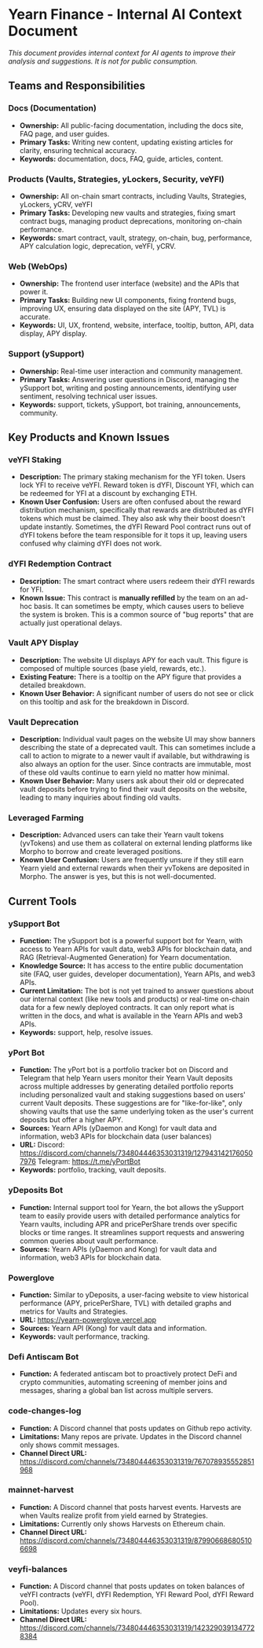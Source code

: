 # Yearn Finance - Internal AI Context Document
_This document provides internal context for AI agents to improve their analysis and suggestions. It is not for public consumption._

## Teams and Responsibilities

### Docs (Documentation)
- **Ownership:** All public-facing documentation, including the docs site, FAQ page, and user guides.
- **Primary Tasks:** Writing new content, updating existing articles for clarity, ensuring technical accuracy.
- **Keywords:** documentation, docs, FAQ, guide, articles, content.

### Products (Vaults, Strategies, yLockers, Security, veYFI)
- **Ownership:** All on-chain smart contracts, including Vaults, Strategies, yLockers, yCRV, veYFI
- **Primary Tasks:** Developing new vaults and strategies, fixing smart contract bugs, managing product deprecations, monitoring on-chain performance.
- **Keywords:** smart contract, vault, strategy, on-chain, bug, performance, APY calculation logic, deprecation, veYFI, yCRV.

### Web (WebOps)
- **Ownership:** The frontend user interface (website) and the APIs that power it.
- **Primary Tasks:** Building new UI components, fixing frontend bugs, improving UX, ensuring data displayed on the site (APY, TVL) is accurate.
- **Keywords:** UI, UX, frontend, website, interface, tooltip, button, API, data display, APY display.

### Support (ySupport)
- **Ownership:** Real-time user interaction and community management.
- **Primary Tasks:** Answering user questions in Discord, managing the ySupport bot, writing and posting announcements, identifying user sentiment, resolving technical user issues.
- **Keywords:** support, tickets, ySupport, bot training, announcements, community.

## Key Products and Known Issues

### veYFI Staking
- **Description:** The primary staking mechanism for the YFI token. Users lock YFI to receive veYFI. Reward token is dYFI, Discount YFI, which can be redeemed for YFI at a discount by exchanging ETH.
- **Known User Confusion:** Users are often confused about the reward distribution mechanism, specifically that rewards are distributed as dYFI tokens which must be claimed. They also ask why their boost doesn't update instantly. Sometimes, the dYFI Reward Pool contract runs out of dYFI tokens before the team responsible for it tops it up, leaving users confused why claiming dYFI does not work.

### dYFI Redemption Contract
- **Description:** The smart contract where users redeem their dYFI rewards for YFI.
- **Known Issue:** This contract is **manually refilled** by the team on an ad-hoc basis. It can sometimes be empty, which causes users to believe the system is broken. This is a common source of "bug reports" that are actually just operational delays.

### Vault APY Display
- **Description:** The website UI displays APY for each vault. This figure is composed of multiple sources (base yield, rewards, etc.).
- **Existing Feature:** There is a tooltip on the APY figure that provides a detailed breakdown.
- **Known User Behavior:** A significant number of users do not see or click on this tooltip and ask for the breakdown in Discord.

### Vault Deprecation
- **Description:** Individual vault pages on the website UI may show banners describing the state of a deprecated vault. This can sometimes include a call to action to migrate to a newer vault if available, but withdrawing is also always an option for the user. Since contracts are immutable, most of these old vaults continue to earn yield no matter how minimal.
- **Known User Behavior:** Many users ask about their old or deprecated vault deposits before trying to find their vault deposits on the website, leading to many inquiries about finding old vaults.

### Leveraged Farming
- **Description:** Advanced users can take their Yearn vault tokens (yvTokens) and use them as collateral on external lending platforms like Morpho to borrow and create leveraged positions.
- **Known User Confusion:** Users are frequently unsure if they still earn Yearn yield and external rewards when their yvTokens are deposited in Morpho. The answer is yes, but this is not well-documented.

## Current Tools

### ySupport Bot
- **Function:** The ySupport bot is a powerful support bot for Yearn, with access to Yearn APIs for vault data, web3 APIs for blockchain data, and RAG (Retrieval-Augmented Generation) for Yearn documentation.
- **Knowledge Source:** It has access to the entire public documentation site (FAQ, user guides, developer documentation), Yearn APIs, and web3 APIs.
- **Current Limitation:** The bot is not yet trained to answer questions about our internal context (like new tools and products) or real-time on-chain data for a few newly deployed contracts. It can only report what is written in the docs, and what is available in the Yearn APIs and web3 APIs.
- **Keywords:** support, help, resolve issues.

### yPort Bot
- **Function:** The yPort bot is a portfolio tracker bot on Discord and Telegram that help Yearn users monitor their Yearn Vault deposits across multiple addresses by generating detailed portfolio reports including personalized vault and staking suggestions based on users' current Vault deposits. These suggestions are for "like-for-like", only showing vaults that use the same underlying token as the user's current deposits but offer a higher APY.
- **Sources:** Yearn APIs (yDaemon and Kong) for vault data and information, web3 APIs for blockchain data (user balances)
- **URL:** Discord: https://discord.com/channels/734804446353031319/1279431421760507976 Telegram: https://t.me/yPortBot
- **Keywords:** portfolio, tracking, vault deposits.

### yDeposits Bot
- **Function:** Internal support tool for Yearn, the bot allows the ySupport team to easily provide users with detailed performance analytics for Yearn vaults, including APR and pricePerShare trends over specific blocks or time ranges. It streamlines support requests and answering common queries about vault performance.
- **Sources:** Yearn APIs (yDaemon and Kong) for vault data and information, web3 APIs for blockchain data.

### Powerglove
- **Function:** Similar to yDeposits, a user-facing website to view historical performance (APY, pricePerShare, TVL) with detailed graphs and metrics for Vaults and Strategies.
- **URL:** https://yearn-powerglove.vercel.app
- **Sources:** Yearn API (Kong) for vault data and information.
- **Keywords:** vault performance, tracking.

### Defi Antiscam Bot
- **Function:** A federated antiscam bot to proactively protect DeFi and crypto communities, automating screening of member joins and messages, sharing a global ban list across multiple servers.

### code-changes-log
- **Function:** A Discord channel that posts updates on Github repo activity. 
- **Limitations:** Many repos are private. Updates in the Discord channel only shows commit messages.
- **Channel Direct URL:** https://discord.com/channels/734804446353031319/767078935552851968

### mainnet-harvest
- **Function:** A Discord channel that posts harvest events. Harvests are when Vaults realize profit from yield earned by Strategies. 
- **Limitations:** Currently only shows Harvests on Ethereum chain.
- **Channel Direct URL:** https://discord.com/channels/734804446353031319/879906686805106698

### veyfi-balances
- **Function:** A Discord channel that posts updates on token balances of veYFI contracts (veYFI, dYFI Redemption, YFI Reward Pool, dYFI Reward Pool). 
- **Limitations:** Updates every six hours.
- **Channel Direct URL:** https://discord.com/channels/734804446353031319/1423290391347728384
